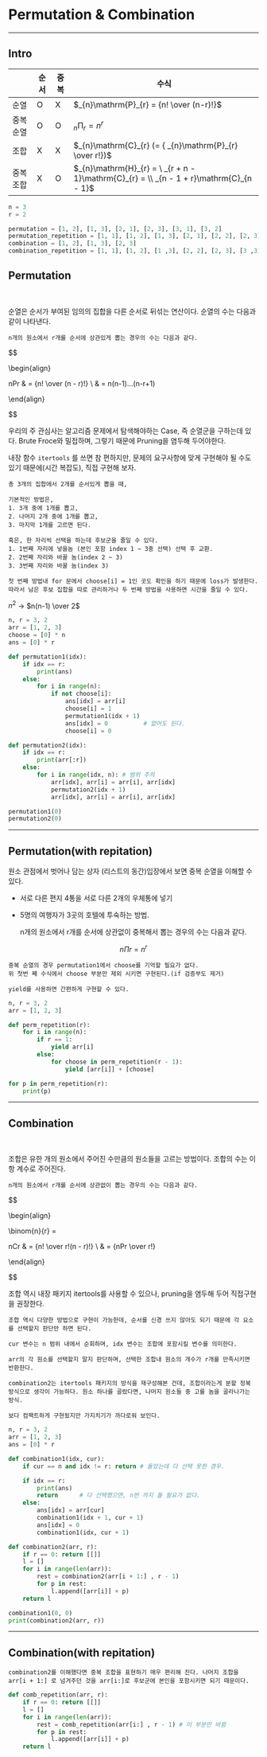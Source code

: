 # Permutation & Combination
---
## Intro

|  | 순서 | 중복 |  수식  |
| ----- | ---- | ---- | ---- | 
| 순열     | O | X | $_{n}\mathrm{P}_{r} = {n! \over (n-r)!}$ |
| 중복순열  | O | O | $_{n}\mathrm{\Pi}_{r} = n^r$|
| 조합     | X | X | $_{n}\mathrm{C}_{r} (= { _{n}\mathrm{P}_{r} \over r!})$|
| 중복조합  | X | O | $_{n}\mathrm{H}_{r} = \ _{r + n - 1}\mathrm{C}_{r} = \\ _{n - 1 + r}\mathrm{C}_{n - 1}$|

```python
n = 3
r = 2

permutation = [1, 2], [1, 3], [2, 1], [2, 3], [3, 1], [3, 2]
permutation_repetition = [1, 1], [1, 2], [1, 3], [2, 1], [2, 2], [2, 3], [3, 1], [3, 2], [3, 3]
combination = [1, 2], [1, 3], [2, 3]
combination_repetition = [1, 1], [1, 2], [1 ,3], [2, 2], [2, 3], [3 ,3]
```


## Permutation
<br>

순열은 순서가 부여된 임의의 집합을 다른 순서로 뒤섞는 연산이다. 순열의 수는 다음과 같이 나타낸다.

    n개의 원소에서 r개를 순서에 상관있게 뽑는 경우의 수는 다음과 같다.

$$

\begin{align}

nPr & = {n! \over (n - r)!} \\
& = n(n-1)...(n-r+1)
    
\end{align}

$$

우리의 주 관심사는 알고리즘 문제에서 탐색해야하는 Case, 즉 순열군을 구하는데 있다. Brute Froce와 밀접하며, 그렇기 때문에 Pruning을 염두해 두어야한다. 

내장 함수 `itertools` 를 쓰면 참 편하지만, 문제의 요구사항에 맞게 구현해야 될 수도 있기 때문에(시간 복잡도), 직접 구현해 보자.


    총 3개의 집합에서 2개를 순서있게 뽑을 때, 

    기본적인 방법은,
    1. 3개 중에 1개를 뽑고,
    2. 나머지 2개 중에 1개를 뽑고,
    3. 마지막 1개를 고르면 된다.

    혹은, 한 자리씩 선택을 하는데 후보군을 줄일 수 있다.
    1. 1번째 자리에 넣을놈 (본인 포함 index 1 ~ 3중 선택) 선택 후 교환.
    2. 2번째 자리와 바꿀 놈(index 2 ~ 3)
    3. 3번째 자리와 바꿀 놈(index 3)
    
    첫 번째 방법내 for 문에서 choose[i] = 1인 곳도 확인을 하기 때문에 loss가 발생한다. 따라서 남은 후보 집합을 따로 관리하거나 두 번째 방법을 사용하면 시간을 줄일 수 있다.
$n^2$ -> $n(n-1) \over 2$


```python
n, r = 3, 2
arr = [1, 2, 3]
choose = [0] * n
ans = [0] * r

def permutation1(idx):
    if idx == r:
        print(ans)
    else:
        for i in range(n):
            if not choose[i]:
                ans[idx] = arr[i]
                choose[i] = 1
                permutation1(idx + 1)
                ans[idx] = 0          # 없어도 된다.
                choose[i] = 0

def permutation2(idx):
    if idx == r:
        print(arr[:r])
    else:
        for i in range(idx, n): # 범위 주의 
            arr[idx], arr[i] = arr[i], arr[idx]
            permutation2(idx + 1)
            arr[idx], arr[i] = arr[i], arr[idx]

permutation1(0)            
permutation2(0)
```
---
## Permutation(with repitation)

원소 관점에서 벗어나 담는 상자 (리스트의 동간)입장에서 보면 중복 순열을 이해할 수 있다.

- 서로 다른 편지 4통을 서로 다른 2개의 우체통에 넣기
- 5명의 여행자가 3곳의 호텔에 투숙하는 방법.


    n개의 원소에서 r개를 순서에 상관없이 중복해서 뽑는 경우의 수는 다음과 같다.

$$
n\Pi r = n^r
$$

    중복 순열의 경우 permutation1에서 choose를 기억할 필요가 없다.
    위 첫번 째 수식에서 choose 부분만 제외 시키면 구현된다.(if 검증부도 제거)

    yield를 사용하면 간편하게 구현할 수 있다.

```python 
n, r = 3, 2
arr = [1, 2, 3]

def perm_repetition(r):
    for i in range(n):
        if r == 1:
            yield arr[i]
        else:
            for choose in perm_repetition(r - 1):
                yield [arr[i]] + [choose]

for p in perm_repetition(r):
    print(p)

```

---

## Combination
<br>

조합은 유한 개의 원소에서 주어진 수만큼의 원소들을 고르는 방법이다. 조합의 수는 이항 계수로 주어진다.

    n개의 원소에서 r개를 순서에 상관없이 뽑는 경우의 수는 다음과 같다.

$$

\begin{align}

\binom{n}{r} = 

nCr & = {n! \over r!(n - r)!} \\
& = {nPr \over r!}
    
\end{align}

$$

조합 역시 내장 패키지 itertools를 사용할 수 있으나, pruning을 염두해 두어 직접구현을 권장한다.


    조합 역시 다양한 방법으로 구현이 가능한데, 순서를 신경 쓰지 않아도 되기 때문에 각 요소를 선택할지 판단만 하면 된다.

    cur 변수는 n 범위 내에서 순회하며, idx 변수는 조합에 포함시킬 변수를 의미한다.

    arr의 각 원소를 선택할지 말지 판단하며, 선택한 조합내 원소의 개수가 r개를 만족시키면 반환한다.

    combination2는 itertools 패키지의 방식을 재구성해본 건데, 조합이라는게 분할 정복 방식으로 생각이 가능하다. 원소 하나를 골랐다면, 나머지 원소들 중 고를 놈을 골라나가는 방식. 
    
    보다 컴팩트하게 구현됬지만 가지치기가 까다로워 보인다. 


```python
n, r = 3, 2
arr = [1, 2, 3]
ans = [0] * r

def combination1(idx, cur):
    if cur == n and idx != r: return # 돌았는데 다 선택 못한 경우.

    if idx == r:
        print(ans)
        return      # 다 선택했으면, n번 까지 돌 필요가 없다.
    else:
        ans[idx] = arr[cur]
        combination1(idx + 1, cur + 1)
        ans[idx] = 0
        combination1(idx, cur + 1)

def combination2(arr, r):
    if r == 0: return [[]]
    l = []
    for i in range(len(arr)):
        rest = combination2(arr[i + 1:] , r - 1)
        for p in rest:
            l.append([arr[i]] + p)
    return l

combination1(0, 0)
print(combination2(arr, r))
```

---

## Combination(with repitation)


    combination2를 이해했다면 중복 조합을 표현하기 매우 편리해 진다. 나머지 조합을 arr[i + 1:] 로 넘겨주던 것을 arr[i:]로 후보군에 본인을 포함시키면 되기 때문이다.
```python
def comb_repetition(arr, r):
    if r == 0: return [[]]
    l = []
    for i in range(len(arr)):
        rest = comb_repetition(arr[i:] , r - 1) # 이 부분만 바뀜
        for p in rest:
            l.append([arr[i]] + p)
    return l

```
